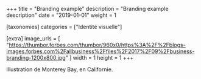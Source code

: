 +++
title = "Branding example"
description = "Branding example description"
date = "2019-01-01"
weight = 1

[taxonomies]
categories = ["Identité visuelle"]

[extra]
image_urls = [
    "https://thumbor.forbes.com/thumbor/960x0/https%3A%2F%2Fblogs-images.forbes.com%2Fallbusiness%2Ffiles%2F2017%2F09%2Fbusiness-branding-1200x800.jpg"
]
width = 1
height = 1
+++

Illustration de Monterey Bay, en Californie.